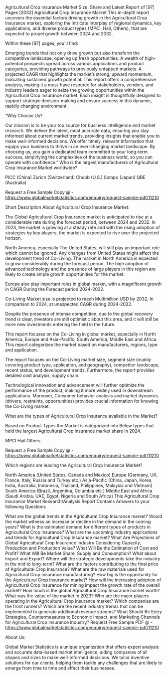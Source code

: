 Agricultural Crop Insurance Market Size, Share and Latest Report of [97] Pages [2032]
Agricultural Crop Insurance Market This in-depth report uncovers the essential factors driving growth in the Agricultural Crop Insurance market, exploring the intricate interplay of regional dynamics, key applications, and diverse product types (MPCI, Hail, Others), that are expected to propel growth between 2024 and 2032.

Within these [97] pages, you'll find:

Emerging trends that not only drive growth but also transform the competitive landscape, opening up fresh opportunities.
A wealth of high-potential prospects spread across various applications and product categories, providing pathways to previously untapped markets.
A projected CAGR that highlights the market’s strong, upward momentum, indicating sustained growth potential.
This report offers a comprehensive analysis, making it a must-have resource for stakeholders, vendors, and industry leaders eager to seize the growing opportunities within the Agricultural Crop Insurance market. Each insight is thoughtfully designed to support strategic decision-making and ensure success in this dynamic, rapidly changing environment.

“Why Choose Us?

Our mission is to be your top source for business intelligence and market research.
We deliver the latest, most accurate data, ensuring you stay informed about current market trends, providing insights that enable you to make well-informed decisions.
We offer timely, relevant information that equips your business to thrive in an ever-changing market landscape.
By choosing us, you gain a dedicated team committed to your long-term success, simplifying the complexities of the business world, so you can operate with confidence.”
Who is the largest manufacturers of Agricultural Crop Insurance Market worldwide?

 

PICC (China)
Zurich (Switzerland)
Chubb (U.S.)
Sompo (Japan)
QBE (Australia)
 

Request a Free Sample Copy @ - https://www.globalmarketstatistics.com/enquiry/request-sample-pdf/11210

 

Short Description About Agricultural Crop Insurance Market:

The Global Agricultural Crop Insurance market is anticipated to rise at a considerable rate during the forecast period, between 2024 and 2032. In 2023, the market is growing at a steady rate and with the rising adoption of strategies by key players, the market is expected to rise over the projected horizon.

North America, especially The United States, will still play an important role which cannot be ignored. Any changes from United States might affect the development trend of Co-Living. The market in North America is expected to grow considerably during the forecast period. The high adoption of advanced technology and the presence of large players in this region are likely to create ample growth opportunities for the market.

Europe also play important roles in global market, with a magnificent growth in CAGR During the Forecast period 2024-2032.

Co-Living Market size is projected to reach Multimillion USD by 2032, In comparison to 2024, at unexpected CAGR during 2024-2032.

Despite the presence of intense competition, due to the global recovery trend is clear, investors are still optimistic about this area, and it will still be more new investments entering the field in the future.

This report focuses on the Co-Living in global market, especially in North America, Europe and Asia-Pacific, South America, Middle East and Africa. This report categorizes the market based on manufacturers, regions, type and application.

The report focuses on the Co-Living market size, segment size (mainly covering product type, application, and geography), competitor landscape, recent status, and development trends. Furthermore, the report provides detailed cost analysis, supply chain.

Technological innovation and advancement will further optimize the performance of the product, making it more widely used in downstream applications. Moreover, Consumer behavior analysis and market dynamics (drivers, restraints, opportunities) provides crucial information for knowing the Co-Living market.

What are the types of Agricultural Crop Insurance available in the Market?

Based on Product Types the Market is categorized into Below types that held the largest Agricultural Crop Insurance market share In 2024.

 

MPCI
Hail
Others
 

Request a Free Sample Copy @ - https://www.globalmarketstatistics.com/enquiry/request-sample-pdf/11210

Which regions are leading the Agricultural Crop Insurance Market?

North America (United States, Canada and Mexico)
Europe (Germany, UK, France, Italy, Russia and Turkey etc.)
Asia-Pacific (China, Japan, Korea, India, Australia, Indonesia, Thailand, Philippines, Malaysia and Vietnam)
South America (Brazil, Argentina, Columbia etc.)
Middle East and Africa (Saudi Arabia, UAE, Egypt, Nigeria and South Africa)
This Agricultural Crop Insurance Market Research/Analysis Report Contains Answers to your following Questions

What are the global trends in the Agricultural Crop Insurance market? Would the market witness an increase or decline in the demand in the coming years?
What is the estimated demand for different types of products in Agricultural Crop Insurance? What are the upcoming industry applications and trends for Agricultural Crop Insurance market?
What Are Projections of Global Agricultural Crop Insurance Industry Considering Capacity, Production and Production Value? What Will Be the Estimation of Cost and Profit? What Will Be Market Share, Supply and Consumption? What about Import and Export?
Where will the strategic developments take the industry in the mid to long-term?
What are the factors contributing to the final price of Agricultural Crop Insurance? What are the raw materials used for Agricultural Crop Insurance manufacturing?
How big is the opportunity for the Agricultural Crop Insurance market? How will the increasing adoption of Agricultural Crop Insurance for mining impact the growth rate of the overall market?
How much is the global Agricultural Crop Insurance market worth? What was the value of the market In 2023?
Who are the major players operating in the Agricultural Crop Insurance market? Which companies are the front runners?
Which are the recent industry trends that can be implemented to generate additional revenue streams?
What Should Be Entry Strategies, Countermeasures to Economic Impact, and Marketing Channels for Agricultural Crop Insurance Industry?
Request Free Sample PDF @ - https://www.globalmarketstatistics.com/enquiry/request-sample-pdf/11210

About Us:

Global Market Statistics is a unique organization that offers expert analysis and accurate data-based market intelligence, aiding companies of all shapes and sizes to make well-informed decisions. We tailor inventive solutions for our clients, helping them tackle any challenges that are likely to emerge from time to time and affect their businesses.